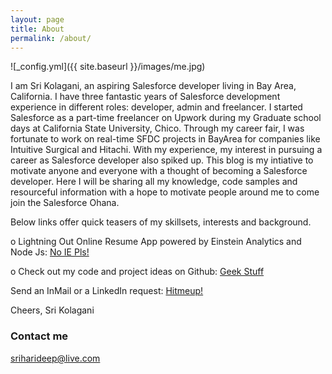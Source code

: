 ```yaml
---
layout: page
title: About
permalink: /about/
---
```

![_config.yml]({{ site.baseurl }}/images/me.jpg)

I am Sri Kolagani, an aspiring Salesforce developer living in Bay Area, California. I have three fantastic years of Salesforce development experience in different roles: developer, admin and freelancer. I started Salesforce as a part-time freelancer on Upwork during my Graduate school days at California State University, Chico. Through my career fair, I was fortunate to work on real-time SFDC projects in BayArea for companies like Intuitive Surgical and Hitachi. With my experience, my interest in pursuing a career as Salesforce developer also spiked up. This blog is my intiative to motivate anyone and everyone with a thought of becoming a Salesforce developer. Here I will be sharing all my knowledge, code samples and resourceful information with a hope to motivate people around me to come join the Salesforce Ohana. 

Below links offer quick teasers of my skillsets, interests and background.

o	Lightning Out Online Resume App powered by Einstein Analytics and Node Js: [No IE Pls!](https://www.srisfdcresume.herokuapp.com)

o	Check out my code and project ideas on Github: [Geek Stuff](https://www.sfdcbrewery.github.io)

Send an InMail or a LinkedIn request: [Hitmeup!](https://www.Linkedin.com/in/sriharideep)

Cheers,
Sri Kolagani

### Contact me

[sriharideep@live.com](mailto:sriharideep@live.com)
